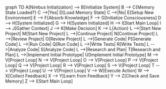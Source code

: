 graph TD
    A[Nimbus Initialization] --> B[Initialize System]
    B --> C{Memory State Loaded?}
    C -->|Yes| D[Load Memory State]
    C -->|No| E[Setup New Environment]
    E --> F[Absorb Knowledge]
    F --> G[Initialize Consciousness]
    D --> H[System Initialized]
    G --> H[System Initialized]
    H --> I[Start Main Loop]
    I --> J[Gather Context]
    J --> K[Make Decision]
    K --> L{Action}
    L -->|Start New Project| M[Start New Project]
    L -->|Continue Project| N[Continue Project]
    L -->|Review Project| O[Review Project]
    L -->|Generate Code| P[Generate Code]
    L -->|Run Code| Q[Run Code]
    L -->|Write Tests| R[Write Tests]
    L -->|Analyze Code| S[Analyze Code]
    L -->|Research and Plan| T[Research and Plan]
    L -->|Implement Initial Prototype| U[Implement Initial Prototype]
    M --> V[Project Loop]
    N --> V[Project Loop]
    O --> V[Project Loop]
    P --> V[Project Loop]
    Q --> V[Project Loop]
    R --> V[Project Loop]
    S --> V[Project Loop]
    T --> V[Project Loop]
    U --> V[Project Loop]
    V --> W[Execute Action]
    W --> X[Collect Feedback]
    X --> Y[Learn from Feedback]
    Y --> Z[Check and Save Memory]
    Z --> I[Start Main Loop]